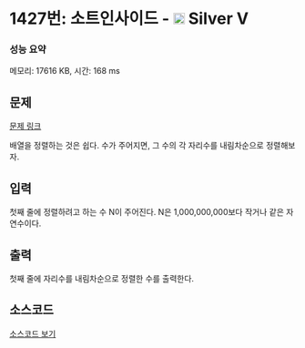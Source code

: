# 1427번: 소트인사이드 - <img src="https://static.solved.ac/tier_small/6.svg" style="height:20px" /> Silver V

<!-- performance -->
### 성능 요약
메모리: 17616 KB, 시간: 168 ms
<!-- end -->

## 문제

[문제 링크](https://boj.kr/1427)

<p>배열을 정렬하는 것은 쉽다. 수가 주어지면, 그 수의 각 자리수를 내림차순으로 정렬해보자.</p>

## 입력

<p>첫째 줄에 정렬하려고 하는 수 N이 주어진다. N은 1,000,000,000보다 작거나 같은 자연수이다.</p>

## 출력

<p>첫째 줄에&nbsp;자리수를 내림차순으로 정렬한 수를 출력한다.</p>

## 소스코드

[소스코드 보기](Main.java)
